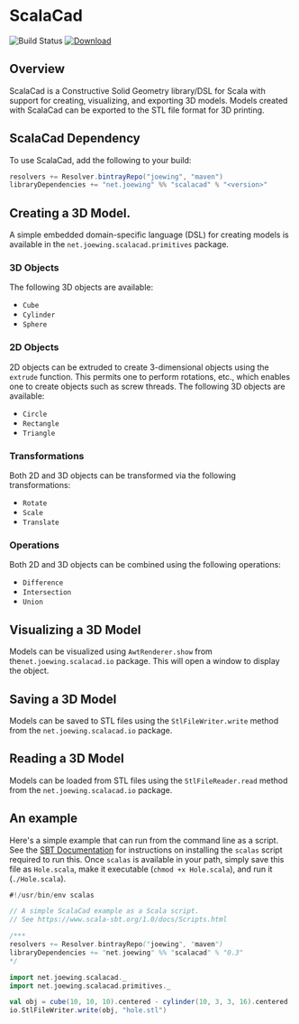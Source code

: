 # ScalaCad

![Build Status](https://travis-ci.org/joewing/ScalaCad.svg?branch=master)
[![Download](https://api.bintray.com/packages/joewing/maven/scalacad/images/download.svg)](https://bintray.com/joewing/maven/scalacad/_latestVersion)

## Overview

ScalaCad is a Constructive Solid Geometry library/DSL for Scala
with support for creating, visualizing, and exporting 3D models.
Models created with ScalaCad can be exported to the STL file format
for 3D printing.

## ScalaCad Dependency
To use ScalaCad, add the following to your build:
```scala
resolvers += Resolver.bintrayRepo("joewing", "maven")
libraryDependencies += "net.joewing" %% "scalacad" % "<version>"
```

## Creating a 3D Model.

A simple embedded domain-specific language (DSL) for creating models
is available in the `net.joewing.scalacad.primitives` package.

### 3D Objects

The following 3D objects are available:

 - `Cube`
 - `Cylinder`
 - `Sphere`

### 2D Objects

2D objects can be extruded to create 3-dimensional objects using the
`extrude` function.  This permits one to perform rotations, etc., which
enables one to create objects such as screw threads.
The following 3D objects are available:

 - `Circle`
 - `Rectangle`
 - `Triangle`

### Transformations

Both 2D and 3D objects can be transformed via the following transformations:

 - `Rotate`
 - `Scale`
 - `Translate`

### Operations

Both 2D and 3D objects can be combined using the following operations:

 - `Difference`
 - `Intersection`
 - `Union`

## Visualizing a 3D Model

Models can be visualized using `AwtRenderer.show` from the`net.joewing.scalacad.io` package.  This will open a window to display the object.

## Saving a 3D Model

Models can be saved to STL files using the `StlFileWriter.write` method
from the `net.joewing.scalacad.io` package.

## Reading a 3D Model

Models can be loaded from STL files using the `StlFileReader.read` method
from the `net.joewing.scalacad.io` package.

## An example

Here's a simple example that can run from the command line as a script.
See the [SBT Documentation](https://www.scala-sbt.org/1.0/docs/Scripts.html)
for instructions on installing the `scalas` script required to run this.
Once `scalas` is available in your path, simply save this file as
`Hole.scala`, make it executable (`chmod +x Hole.scala`), and run it
(`./Hole.scala`).

```scala
#!/usr/bin/env scalas

// A simple ScalaCad example as a Scala script.
// See https://www.scala-sbt.org/1.0/docs/Scripts.html

/***
resolvers += Resolver.bintrayRepo("joewing", "maven")
libraryDependencies += "net.joewing" %% "scalacad" % "0.3"
*/

import net.joewing.scalacad._
import net.joewing.scalacad.primitives._

val obj = cube(10, 10, 10).centered - cylinder(10, 3, 3, 16).centered
io.StlFileWriter.write(obj, "hole.stl")
```
